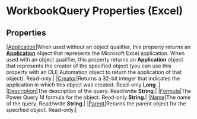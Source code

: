 
# WorkbookQuery Properties (Excel)

## Properties



|[Application](b025538e-ac17-60c9-337e-0b6ce4a7943f.md)|When used without an object qualifier, this property returns an  **[Application](19b73597-5cf9-4f56-8227-b5211f657f6f.md)** object that represents the Microsoft Excel application. When used with an object qualifier, this property returns an **Application** object that represents the creator of the specified object (you can use this property with an OLE Automation object to return the application of that object). Read-only.|
|[Creator](82e257ca-9e3f-0acc-66a7-84f7e7e07ff8.md)|Returns a 32-bit integer that indicates the application in which this object was created. Read-only  **Long** .|
|[Description](1175e1df-0788-99aa-2bb3-9dfa545125f3.md)|The description of the query. Read/write  **String**.|
|[Formula](62c5fcfa-8359-5fab-1a5d-fdbb2793bf53.md)|The Power Query M formula for the object. Read-only  **String**.|
|[Name](afc6c679-8dda-08f9-c896-775b395b5e92.md)|The name of the query. Read/write  **String**.|
|[Parent](246acb77-2a0b-b988-48ba-a18f0d6e0361.md)|Returns the parent object for the specified object. Read-only.|
